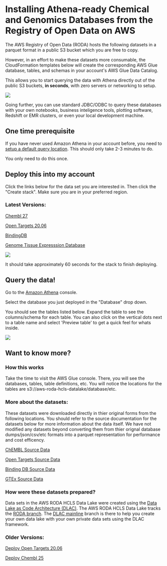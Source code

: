 # Installing Athena-ready Chemical and Genomics Databases from the  Registry of Open Data on AWS

The AWS Registry of Open Data (RODA) hosts the following datasets in a parquet format in a public S3 bucket which you are free to copy. 

However, in an effort to make these datasets more consumable, the CloudFormation templates below will create the corresponding AWS Glue database, tables, and schemas in your account's AWS Glue Data Catalog. 

This allows you to start querying the data with Athena directly out of the public S3 buckets, **in seconds**, with zero servers or networking to setup. 

![](http://devspacepaul.s3.us-west-2.amazonaws.com/dlac/howitworks.png)

Going further, you can use standard JDBC/ODBC to query these databases with your own notebooks, business inteligence tools, plotting software, Redshift or EMR clusters, or even your local development machine. 


## One time prerequisite 

If you have never used Amazon Athena in your account before, you need to [setup a default query location](https://docs.aws.amazon.com/athena/latest/ug/querying.html#query-results-specify-location-console). This should only take 2-3 minutes to do.

You only need to do this once. 

## Deploy this into my account

Click the links below for the data set you are interested in. Then click the "Create stack". Make sure you are in your preferred region. 


### Latest Versions:

[Chembl 27](https://console.aws.amazon.com/cloudformation/home?#/stacks/quickcreate?templateUrl=https%3A%2F%2Faws-roda-hcls-datalake.s3.amazonaws.com%2FChembl.27.RodaTemplate.json&stackName=Chembl27-RODA)

[Open Targets 20.06](https://console.aws.amazon.com/cloudformation/home?#/stacks/quickcreate?templateUrl=https%3A%2F%2Faws-roda-hcls-datalake.s3.amazonaws.com%2FOpenTargets.20.06.RodaTemplate.json&stackName=OpenTargets-20-06-RODA)

[BindingDB](https://console.aws.amazon.com/cloudformation/home?#/stacks/quickcreate?templateUrl=https%3A%2F%2Faws-roda-hcls-datalake.s3.amazonaws.com%2FBindingDbRodaTemplate.json&stackName=BindingDB-RODA)

[Genome Tissue Expresssion Database](https://console.aws.amazon.com/cloudformation/home?#/stacks/quickcreate?templateUrl=https%3A%2F%2Faws-roda-hcls-datalake.s3.amazonaws.com%2FGTEx.8.RodaTemplate.json&stackName=GTEx-8-RODA)


![](http://devspacepaul.s3.us-west-2.amazonaws.com/dlac/deploystack.png)

It should take approximately 60 seconds for the stack to finish deploying.

## Query the data!

Go to the [Amazon Athena](https://console.aws.amazon.com/athena/home?force#query) console.

Select the database you just deployed in the "Database" drop down.

You should see the tables listed below. Expand the table to see the columns/schema for each table. You can also click on the vertical dots next to a table name and select 'Preview table' to get a quick feel for whats inside.

![](http://devspacepaul.s3.us-west-2.amazonaws.com/dlac/runquery.png)


## Want to know more?

### How this works
Take the time to visit the AWS Glue console. There, you will see the databases, tables, table definitions, etc. You will notice the locations for the tables are s3://aws-roda-hcls-datalake/database/etc. 

### More about the datasets:

These datasets were downloaded directly in thier original forms from the following locations. You should refer to the source documentation for the datasets below for more information about the data itself. We have not modified any datasets beyond converting them from thier orignal database dumps/json/csv/etc formats into a parquet representation for performance and cost efficency. 

[ChEMBL Source Data](https://chembl.gitbook.io/chembl-interface-documentation/downloads)

[Open Targets Source Data](https://www.targetvalidation.org/downloads/data)

[Binding DB Source Data](https://www.bindingdb.org/bind/chemsearch/marvin/SDFdownload.jsp?all_download=yes)

[GTEx Source Data](https://gtexportal.org/home/datasets)

### How were these datasets prepared?

Data sets in the AWS RODA HCLS Data Lake were created using the [Data Lake as Code Architecture (DLAC)](https://github.com/aws-samples/data-lake-as-code). The AWS RODA HCLS Data Lake tracks the [RODA branch](https://github.com/aws-samples/data-lake-as-code/tree/roda). The [DLAC mainline](https://github.com/aws-samples/data-lake-as-code/tree/mainline) branch is there to help you create your own data lake with your own private data sets using the DLAC framework.

### Older Versions:

[Deploy Open Targets 20.06](https://console.aws.amazon.com/cloudformation/home?#/stacks/quickcreate?templateUrl=https%3A%2F%2Faws-roda-hcls-datalake.s3.amazonaws.com%2FOpenTargets.19.11.RodaTemplate.json&stackName=OpenTargets-19-11-RODA)

[Deploy Chembl 25](https://console.aws.amazon.com/cloudformation/home?#/stacks/quickcreate?templateUrl=https%3A%2F%2Faws-roda-hcls-datalake.s3.amazonaws.com%2FChembl.25.RodaTemplate.json&stackName=Chembl25-RODA)